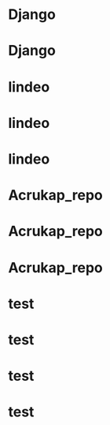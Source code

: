 # Django
# Django
# lindeo
# lindeo
# lindeo
# Acrukap_repo
# Acrukap_repo
# Acrukap_repo
# test
# test
# test
# test
